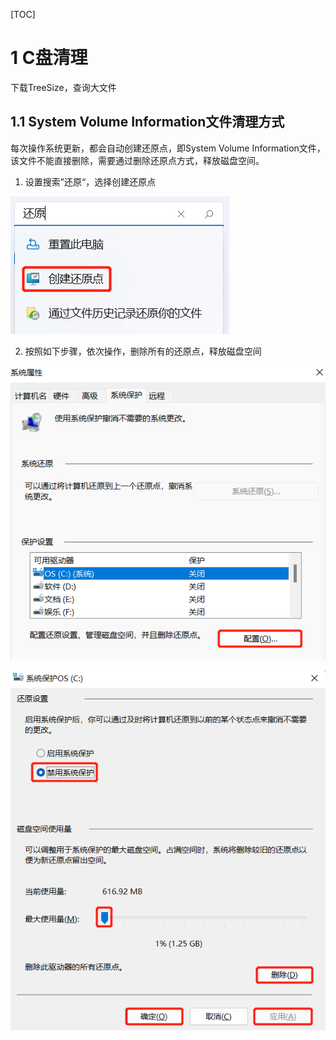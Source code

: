 [TOC]

# 1 C盘清理

下载TreeSize，查询大文件

## 1.1 System Volume Information文件清理方式

每次操作系统更新，都会自动创建还原点，即System Volume Information文件，该文件不能直接删除，需要通过删除还原点方式，释放磁盘空间。

1. <kbd>设置</kbd>搜索”还原“，选择<kbd>创建还原点</kbd>

![image-20221211155718909](../../00%20picture/image-20221211155718909.png)

2. 按照如下步骤，依次操作，删除所有的还原点，释放磁盘空间

![image-20221211160011497](../../00%20picture/image-20221211160011497.png)



![image-20221211160121754](../../00%20picture/image-20221211160121754.png)



